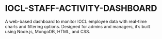# IOCL-STAFF-ACTIVITY-DASHBOARD
A web-based dashboard to monitor IOCL employee data with real-time charts and filtering options. Designed for admins and managers, it’s built using Node.js, MongoDB, HTML, and CSS.
